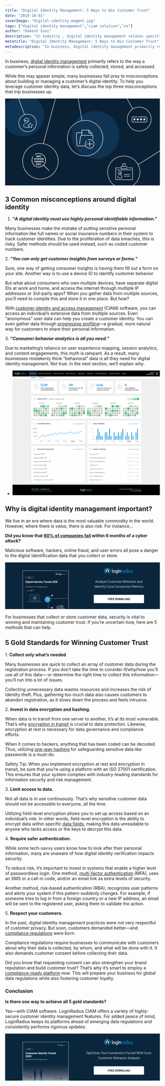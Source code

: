 ```yaml
---
title: "Digital Identity Management: 5 Ways to Win Customer Trust"
date: "2019-10-01"
coverImage: "digital-identity-mngmnt.jpg"
tags: ["digital identity management","ciam solution","cx"]
author: "Rakesh Soni"
description: "In industry , digital identity management relates specifically to how the personal information of a customer is obtained, processed, and accessed safely."
metatitle: "Digital Identity Management: 5 Ways to Win Customer Trust"
metadescription: "In business, digital identity management primarily refers to the way a customer's personal information is safely collected, stored, and accessed."
---
```


In business, [digital identity management](https://www.loginradius.com/blog/growth/identity-management-critical-revenue-generation/) primarily refers to the way a customer’s personal information is safely collected, stored, and accessed.

While this may appear simple, many businesses fall prey to misconceptions about building or managing a customer’s digital identity. To help you leverage customer identity data, let’s discuss the top three misconceptions that trip businesses up.

![](Digital-Identity-Management-5-Ways-to-Win-V01.02-02-1024x576.png)

## 3 Common misconceptions around digital identity

1. **“_A digital identity must use highly personal identifiable information_.”** 

Many businesses make the mistake of putting sensitive personal information like full names or social insurance numbers in their system to track customer identities. Due to the proliferation of data breaches, this is risky. Safer methods should be used instead, such as coded customer numbers.

2\. **“_You can only get customer insights from surveys or forms._”**

Sure, one way of getting consumer insights is having them fill out a form on your site. Another way is to use a device ID to identify customer behavior

But what about consumers who own multiple devices, have separate digital IDs at work and home, and access the internet through multiple IP addresses or 3rd-party apps? When you gather data from multiple sources, you’ll need to compile this and store it in one place. But how?

With [customer identity and access management](https://www.loginradius.com/blog/2019/06/customer-identity-and-access-management/) (CIAM) software, you can access an individual’s extensive data from multiple sources. Even “anonymous” user data can help you create a customer identity. You can even gather data through [progressive profiling](https://www.loginradius.com/progressive-profiling/)—a gradual, more natural way for customers to share their personal information.   
  
3\. **“_Consumer behavior analytics is all you need._”**

Due to marketing’s reliance on user experience mapping, session analytics, and content engagements, this myth is rampant. As a result, many businesses mistakenly think “behavioral” data is all they need for digital identity management. Not true. In the next section, we’ll explain why.  

- ![](01-dashboard-1024x865.png)
    

## Why is digital identity management important?

We live in an era where data is the most valuable commodity in the world. However, where there is _value,_ there is also _risk_. For instance...

**Did you know that [60% of companies fail](https://www.inc.com/thomas-koulopoulos/the-biggest-risk-to-your-business-cant-be-eliminated-heres-how-you-can-survive-i.html) within 6 months of a cyber attack?**

Malicious software, hackers, online fraud, and user errors all pose a danger to the digital identification data that you collect or store. 

[![digital-identity-trends-2019](digital-identity-trends-2019.png)](https://www.loginradius.com/resource/digital-identity-trends-2019/)

For businesses that collect or store customer data, security is vital to winning and maintaining customer trust. If you’re uncertain how, here are 5 methods that can help.

## 5 Gold Standards for Winning Customer Trust

1\. **Collect only what’s needed**

Many businesses are quick to collect an array of customer data during the registration process. If you don’t take the time to consider if/why/how you’ll use all of this data— or determine the right time to collect this information—you’ll run into a lot of issues. 

Collecting unnecessary data wastes resources and increases the risk of identity theft. Plus, gathering too much data also causes customers to abandon registration, as it slows down the process and feels intrusive.  
  
2\. **Invest in data encryption and hashing.**

When data is in transit from one server to another, it’s at its most vulnerable. That’s why [encryption in transit](https://www.loginradius.com/data-governance/) is crucial to data protection. Likewise, encryption at rest is necessary for data governance and compliance efforts. 

When it comes to hackers, anything that has been coded can be decoded. Thus, utilizing [one-way hashing](https://www.loginradius.com/docs/infrastructure-and-security/cryptographic-hashing-algorithms/) for safeguarding sensitive data like passwords is a must-do.

Safety Tip: When you implement encryption at rest and encryption in transit, be sure that you’re using a platform with an ISO 27001 certification. This ensures that your system complies with industry-leading standards for information security and risk management.   
  
3\. **Limit access to data.**

Not all data is in use continuously. That’s why sensitive customer data should not be accessible to everyone, all the time. 

Utilizing field-level encryption allows you to set up access based on an individual’s role. In other words, field-level encryption is the ability to encrypt data within specific [data fields](https://searchoracle.techtarget.com/definition/field), making this data unreadable to anyone who lacks access or the keys to decrypt this data.  
  
4\. **Require safer authentication.**

While some tech-savvy users know how to look after their personal information, many are unaware of how digital identity verification impacts security. 

To reduce risk, it’s important to invest in systems that enable a higher level of passwordless login. One method, [multi-factor authentication](https://www.loginradius.com/blog/identity/what-is-multi-factor-authentication/) (MFA), uses an SMS or a call-in code, and/or an email link as extra levels of security. 

Another method, risk-based authentication (RBA), recognizes user patterns and alerts your system if this pattern suddenly changes. For example, if someone tries to log in from a foreign country or a new IP address, an email will be sent to the registered user, asking them to validate the action.   
  
5\. **Respect your customers.**

In the past, digital identity management practices were not very respectful of customer privacy. But soon, customers demanded better—and [compliance regulations](https://en.wikipedia.org/wiki/Regulatory_compliance) were born. 

Compliance regulations require businesses to communicate with customers about why their data is collected, by whom, and what will be done with it. It also demands customer consent before collecting their data.

Did you know that requesting consent can also strengthen your brand reputation and build customer trust? That’s why it’s smart to employ a [compliance-ready platform](https://www.loginradius.com/compliances/) now. This will prepare your business for global data regulations while also fostering customer loyalty.

### Conclusion

**Is there one way to achieve all 5 gold standards?**  
  
Yes—with CIAM software. LoginRadius CIAM offers a variety of highly-secure customer identity management features. For added peace of mind, LoginRadius keeps its platforms ahead of emerging data regulations and consistently performs rigorous updates.

[![LoginRadius Consumer Identity Trend Report](LoginRadius-Consumer-Identity-Trend-Report-1-1024x310.png)](https://www.loginradius.com/resource/digital-identity-trends-2020/)
